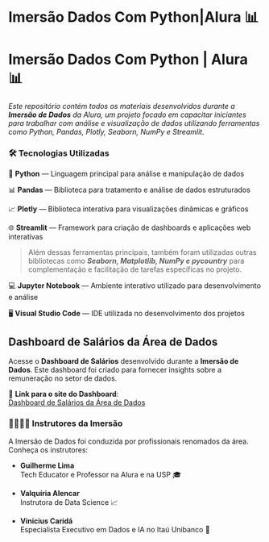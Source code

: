 # Imersão Dados Com Python|Alura 📊

# Imersão Dados Com Python | Alura 📊

_Este repositório contém todos os materiais desenvolvidos durante a **Imersão de Dados** da Alura, um projeto focado em capacitar iniciantes para trabalhar com análise e visualização de dados utilizando ferramentas como Python, Pandas, Plotly, Seaborn, NumPy e Streamlit._

### 🛠️ Tecnologias Utilizadas

🐍 **Python** — Linguagem principal para análise e manipulação de dados

📊 **Pandas** — Biblioteca para tratamento e análise de dados estruturados

📈 **Plotly** — Biblioteca interativa para visualizações dinâmicas e gráficos

🌐 **Streamlit** — Framework para criação de dashboards e aplicações web interativas

> Além dessas ferramentas principais, também foram utilizadas outras bibliotecas como **_Seaborn, Matplotlib, NumPy e pycountry_** para complementação e facilitação de tarefas específicas no projeto.

💻 **Jupyter Notebook** — Ambiente interativo utilizado para desenvolvimento e análise

🖥️ **Visual Studio Code** — IDE utilizada no desenvolvimento dos projetos

## Dashboard de Salários da Área de Dados

Acesse o **Dashboard de Salários** desenvolvido durante a **Imersão de Dados**. Este dashboard foi criado para fornecer insights sobre a remuneração no setor de dados.

🔗 **Link para o site do Dashboard**:  
[Dashboard de Salários da Área de Dados](https://imersaodadospythonn.streamlit.app/)

### 👨‍🏫👩‍🏫 Instrutores da Imersão 

A Imersão de Dados foi conduzida por profissionais renomados da área. Conheça os instrutores:

- **Guilherme Lima**  
  Tech Educator e Professor na Alura e na USP 🎓

- **Valquíria Alencar**  
  Instrutora de Data Science 📈

- **Vinicius Caridá**  
  Especialista Executivo em Dados e IA no Itaú Unibanco 💼

